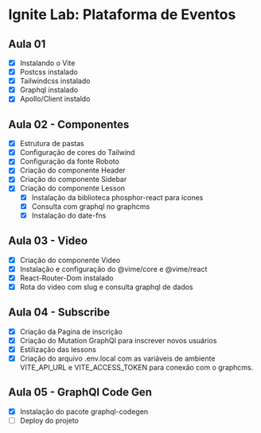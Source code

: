 # Ignite Lab: Plataforma de Eventos

## Aula 01 
- [X] Instalando o Vite
- [X] Postcss instalado
- [X] Tailwindcss instalado
- [X] Graphql instalado
- [X] Apollo/Client instaldo

## Aula 02 - Componentes
- [X] Estrutura de pastas
- [X] Configuração de cores do Tailwind
- [X] Configuração da fonte Roboto
- [X] Criação do componente Header
- [X] Criação do componente Sidebar
- [X] Criação do componente Lesson
  - [X] Instalação da biblioteca phosphor-react para icones
  - [X] Consulta com graphql no graphcms
  - [X] Instalação do date-fns

## Aula 03 - Video
- [X] Criação do componente Video
- [X] Instalação e configuração do @vime/core e @vime/react
- [X] React-Router-Dom instalado
- [X] Rota do video com slug e consulta graphql de dados

## Aula 04 - Subscribe
- [X] Criação da Pagina de inscrição
- [X] Criação do Mutation GraphQl para inscrever novos usuários
- [X] Estilização das lessons
- [X] Criação do arquivo .env.local com as variáveis de ambiente VITE_API_URL e VITE_ACCESS_TOKEN para conexão com o graphcms.

## Aula 05 - GraphQl Code Gen
- [X] Instalação do pacote graphql-codegen
- [ ] Deploy do projeto